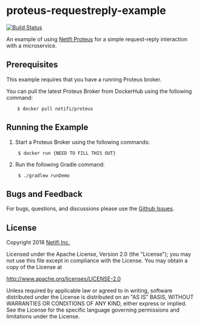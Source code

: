 # proteus-requestreply-example
[![Build Status](https://travis-ci.org/gregwhitaker/proteus-requestreply-example.svg?branch=master)](https://travis-ci.org/gregwhitaker/proteus-requestreply-example)

An example of using [Netifi Proteus](https://www.netifi.com) for a simple request-reply interaction with a microservice.

## Prerequisites
This example requires that you have a running Proteus broker.

You can pull the latest Proteus Broker from DockerHub using the following command:

        $ docker pull netifi/proteus

## Running the Example
1. Start a Proteus Broker using the following commands:

        $ docker run {NEED TO FILL THIS OUT}

2. Run the following Gradle command:

        $ ./gradlew runDemo

## Bugs and Feedback
For bugs, questions, and discussions please use the [Github Issues](https://github.com/gregwhitaker/proteus-requestreply-example/issues).

## License
Copyright 2018 [Netifi Inc.](https://www.netifi.com)

Licensed under the Apache License, Version 2.0 (the "License");
you may not use this file except in compliance with the License.
You may obtain a copy of the License at

   http://www.apache.org/licenses/LICENSE-2.0

Unless required by applicable law or agreed to in writing, software
distributed under the License is distributed on an "AS IS" BASIS,
WITHOUT WARRANTIES OR CONDITIONS OF ANY KIND, either express or implied.
See the License for the specific language governing permissions and
limitations under the License.
